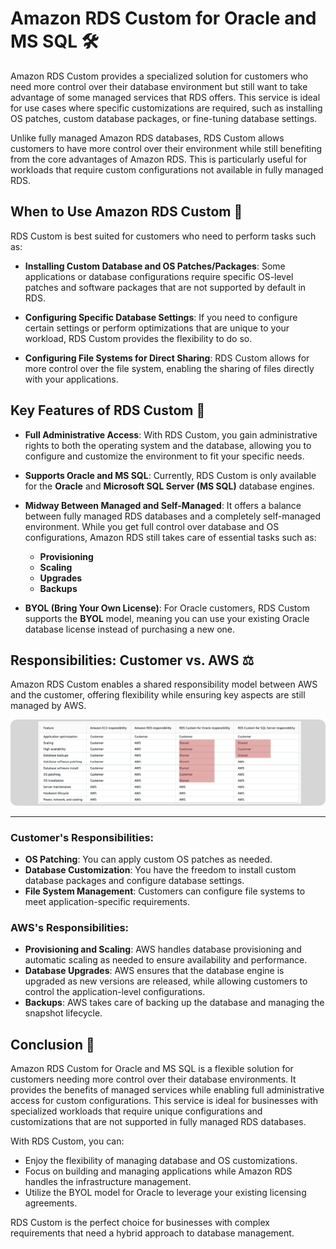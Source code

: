 # **Amazon RDS Custom for Oracle and MS SQL 🛠️**

Amazon RDS Custom provides a specialized solution for customers who need more control over their database environment but still want to take advantage of some managed services that RDS offers. This service is ideal for use cases where specific customizations are required, such as installing OS patches, custom database packages, or fine-tuning database settings.

Unlike fully managed Amazon RDS databases, RDS Custom allows customers to have more control over their environment while still benefiting from the core advantages of Amazon RDS. This is particularly useful for workloads that require custom configurations not available in fully managed RDS.

## **When to Use Amazon RDS Custom 📝**

RDS Custom is best suited for customers who need to perform tasks such as:

- **Installing Custom Database and OS Patches/Packages**: Some applications or database configurations require specific OS-level patches and software packages that are not supported by default in RDS.

- **Configuring Specific Database Settings**: If you need to configure certain settings or perform optimizations that are unique to your workload, RDS Custom provides the flexibility to do so.

- **Configuring File Systems for Direct Sharing**: RDS Custom allows for more control over the file system, enabling the sharing of files directly with your applications.

## **Key Features of RDS Custom 🔑**

- **Full Administrative Access**: With RDS Custom, you gain administrative rights to both the operating system and the database, allowing you to configure and customize the environment to fit your specific needs.

- **Supports Oracle and MS SQL**: Currently, RDS Custom is only available for the **Oracle** and **Microsoft SQL Server (MS SQL)** database engines.

- **Midway Between Managed and Self-Managed**: It offers a balance between fully managed RDS databases and a completely self-managed environment. While you get full control over database and OS configurations, Amazon RDS still takes care of essential tasks such as:

  - **Provisioning**
  - **Scaling**
  - **Upgrades**
  - **Backups**

- **BYOL (Bring Your Own License)**: For Oracle customers, RDS Custom supports the **BYOL** model, meaning you can use your existing Oracle database license instead of purchasing a new one.

## **Responsibilities: Customer vs. AWS ⚖️**

Amazon RDS Custom enables a shared responsibility model between AWS and the customer, offering flexibility while ensuring key aspects are still managed by AWS.

<div style="text-align: center;">
  <img style="border-radius: 10px" src="images/rds-custom-responsibilities.png" alt="RDS Custom Responsibilities">
</div>

---

### **Customer's Responsibilities:**

- **OS Patching**: You can apply custom OS patches as needed.
- **Database Customization**: You have the freedom to install custom database packages and configure database settings.
- **File System Management**: Customers can configure file systems to meet application-specific requirements.

### **AWS's Responsibilities:**

- **Provisioning and Scaling**: AWS handles database provisioning and automatic scaling as needed to ensure availability and performance.
- **Database Upgrades**: AWS ensures that the database engine is upgraded as new versions are released, while allowing customers to control the application-level configurations.
- **Backups**: AWS takes care of backing up the database and managing the snapshot lifecycle.

## **Conclusion 🎯**

Amazon RDS Custom for Oracle and MS SQL is a flexible solution for customers needing more control over their database environments. It provides the benefits of managed services while enabling full administrative access for custom configurations. This service is ideal for businesses with specialized workloads that require unique configurations and customizations that are not supported in fully managed RDS databases.

With RDS Custom, you can:

- Enjoy the flexibility of managing database and OS customizations.
- Focus on building and managing applications while Amazon RDS handles the infrastructure management.
- Utilize the BYOL model for Oracle to leverage your existing licensing agreements.

RDS Custom is the perfect choice for businesses with complex requirements that need a hybrid approach to database management.
